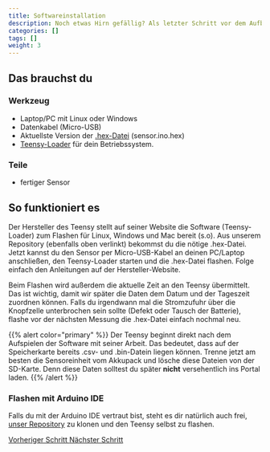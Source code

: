 ```yaml
---
title: Softwareinstallation
description: Noch etwas Hirn gefällig? Als letzter Schritt vor dem Aufbau an der Straße muss die Software auf den Teensy
categories: []
tags: []
weight: 3
---
```


## Das brauchst du

<div class="row">
    <div class="col-md-6">

### Werkzeug
- Laptop/PC mit Linux oder Windows
- Datenkabel (Micro-USB)
- Aktuellste Version der [.hex-Datei](https://github.com/fablabcb/CitRad-SensorUnit/releases) (sensor.ino.hex)
- [Teensy-Loader](https://www.pjrc.com/teensy/loader.html) für dein Betriebssystem.

</div>
    <div class="col-md-6">

### Teile
- fertiger Sensor
       </div>
</div>

## So funktioniert es 

Der Hersteller des Teensy stellt auf seiner Website die Software (Teensy-Loader) zum Flashen für Linux, Windows und Mac bereit (s.o). Aus unserem Repository (ebenfalls oben verlinkt) bekommst du die nötige .hex-Datei. Jetzt kannst du den Sensor per Micro-USB-Kabel an deinen PC/Laptop anschließen, den Teensy-Loader starten und die .hex-Datei flashen. Folge einfach den Anleitungen auf der Hersteller-Website.

Beim Flashen wird außerdem die aktuelle Zeit an den Teensy übermittelt. Das ist wichtig, damit wir später die Daten dem Datum und der Tageszeit zuordnen können. Falls du irgendwann mal die Stromzufuhr über die Knopfzelle unterbrochen sein sollte (Defekt oder Tausch der Batterie), flashe vor der nächsten Messung die .hex-Datei einfach nochmal neu.

{{% alert color="primary" %}}
Der Teensy beginnt direkt nach dem Aufspielen der Software mit seiner Arbeit. Das bedeutet, dass auf der Speicherkarte bereits .csv- und .bin-Datein liegen können. Trenne jetzt am besten die Sensoreinheit vom Akkupack und lösche diese Dateien von der SD-Karte. Denn diese Daten solltest du später <strong>nicht</strong> versehentlich ins Portal laden.
{{% /alert %}}

### Flashen mit Arduino IDE

Falls du mit der Arduino IDE vertraut bist, steht es dir natürlich auch frei, [unser Repository](https://github.com/fablabcb/CitRad-SensorUnit) zu klonen und den Teensy selbst zu flashen.


<div class="d-flex justify-content-between">
  <a class="btn btn-sm btn-primary me-3 mb-4" href="../bauanleitung/zusammenbau">
<i class="fas fa-arrow-alt-circle-left me-2"></i> Vorheriger Schritt 
  </a>
  <a class="btn btn-sm btn-primary mb-4" href="../messanleitung">
    Nächster Schritt <i class="fas fa-arrow-alt-circle-right ms-2"></i>
  </a> 
  </div>